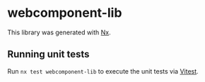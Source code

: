 # webcomponent-lib

This library was generated with [Nx](https://nx.dev).

## Running unit tests

Run `nx test webcomponent-lib` to execute the unit tests via [Vitest](https://vitest.dev/).
